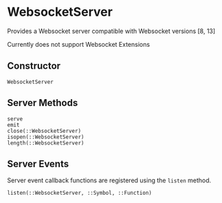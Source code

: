 # WebsocketServer
Provides a Websocket server compatible with Websocket versions [8, 13]

Currently does not support Websocket Extensions

## Constructor
```@docs
WebsocketServer
```
## Server Methods
```@docs
serve
emit
close(::WebsocketServer)
isopen(::WebsocketServer)
length(::WebsocketServer)
```
## Server Events
Server event callback functions are registered using the `listen` method.
```@docs
listen(::WebsocketServer, ::Symbol, ::Function)
```